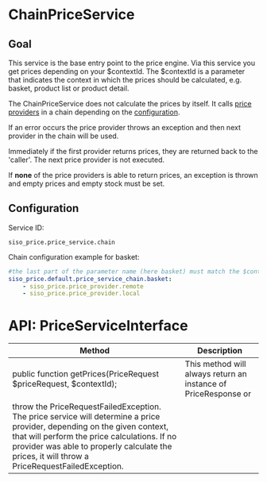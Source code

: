 # ChainPriceService

## Goal

This service is the base entry point to the price engine. Via this service you get prices depending on your $contextId. The $contextId is a parameter that indicates the context in which the prices should be calculated, e.g. basket, product list or product detail.

The ChainPriceService does not calculate the prices by itself. It calls [price providers](price_providers/price_providers.md) in a chain depending on the [configuration](#ChainPriceService-chain_config).

If an error occurs the price provider throws an exception and then next provider in the chain will be used.

Immediately if the first provider returns prices, they are returned back to the 'caller'. The next price provider is not executed.

If **none** of the price providers is able to return prices, an exception is thrown and empty prices and empty stock must be set.

## Configuration

Service ID:

``` 
siso_price.price_service.chain 
```

<span id="ChainPriceService-chain_config" class="confluence-anchor-link">

Chain configuration example for basket:

``` yaml
#the last part of the parameter name (here basket) must match the $contextId!
siso_price.default.price_service_chain.basket:
    - siso_price.price_provider.remote
    - siso_price.price_provider.local 
```

# API: PriceServiceInterface

|Method|Description|
|--- |--- |
|public function getPrices(PriceRequest $priceRequest, $contextId);|This method will always return an instance of PriceResponse or
throw the PriceRequestFailedException.</br>The price service will determine a price provider, depending on the given context, that will perform the price calculations. If no provider was able to properly calculate the prices, it will throw a PriceRequestFailedException.|
